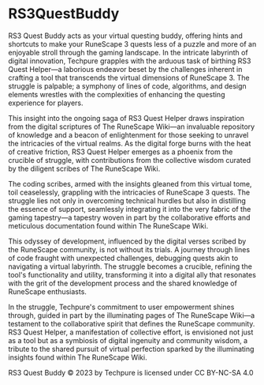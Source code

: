 # RS3QuestBuddy
RS3 Quest Buddy acts as your virtual questing buddy, offering hints and shortcuts to make your RuneScape 3 quests less of a puzzle and more of an enjoyable stroll through the gaming landscape.
In the intricate labyrinth of digital innovation, Techpure grapples with the arduous task of birthing RS3 Quest Helper—a laborious endeavor beset by the challenges inherent in crafting a tool that transcends the virtual dimensions of RuneScape 3. The struggle is palpable; a symphony of lines of code, algorithms, and design elements wrestles with the complexities of enhancing the questing experience for players.

This insight into the ongoing saga of RS3 Quest Helper draws inspiration from the digital scriptures of The RuneScape Wiki—an invaluable repository of knowledge and a beacon of enlightenment for those seeking to unravel the intricacies of the virtual realms. As the digital forge burns with the heat of creative friction, RS3 Quest Helper emerges as a phoenix from the crucible of struggle, with contributions from the collective wisdom curated by the diligent scribes of The RuneScape Wiki.

The coding scribes, armed with the insights gleaned from this virtual tome, toil ceaselessly, grappling with the intricacies of RuneScape 3 quests. The struggle lies not only in overcoming technical hurdles but also in distilling the essence of support, seamlessly integrating it into the very fabric of the gaming tapestry—a tapestry woven in part by the collaborative efforts and meticulous documentation found within The RuneScape Wiki.

This odyssey of development, influenced by the digital verses scribed by the RuneScape community, is not without its trials. A journey through lines of code fraught with unexpected challenges, debugging quests akin to navigating a virtual labyrinth. The struggle becomes a crucible, refining the tool's functionality and utility, transforming it into a digital ally that resonates with the grit of the development process and the shared knowledge of RuneScape enthusiasts.

In the struggle, Techpure's commitment to user empowerment shines through, guided in part by the illuminating pages of The RuneScape Wiki—a testament to the collaborative spirit that defines the RuneScape community. RS3 Quest Helper, a manifestation of collective effort, is envisioned not just as a tool but as a symbiosis of digital ingenuity and community wisdom, a tribute to the shared pursuit of virtual perfection sparked by the illuminating insights found within The RuneScape Wiki.

RS3 Quest Buddy © 2023 by Techpure is licensed under CC BY-NC-SA 4.0 
